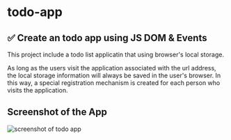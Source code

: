 # todo-app
✅ Create an todo app using JS DOM &amp; Events
---
This project include a todo list applicatin that using browser's local storage.

As long as the users visit the application associated with the url address, the local storage information will always be saved in the user's browser. In this way, a special registration mechanism is created for each person who visits the application.

## Screenshot of the App
![screenshot of todo app](https://i.hizliresim.com/mkcf0rt.png)

